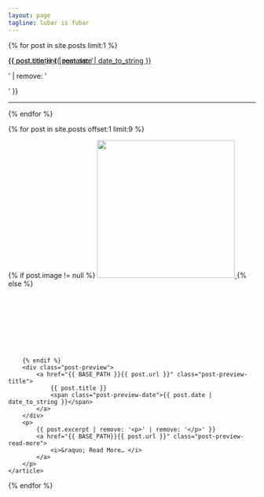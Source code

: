 ```yaml
---
layout: page
tagline: lubar is fubar
---
```

  {% for post in site.posts limit:1 %}
  <article id="{{post.title}}">
		<div class="post-preview">
        <a href="{{ BASE_PATH }}{{ post.url }}" class="post-preview-title" style="position:absolute;">
          {{ post.title }}
          <span class="post-preview-date">{{ post.date | date_to_string }}</span>
        </a>
      </div>
      <p>
        {{ post.content | remove: '<p>' | remove: '</p>' }}
      </p>
  </article>
  <hr>
  {% endfor %}

  {% for post in site.posts offset:1 limit:9 %}
    <article id="{{post.title}}">
		{% if post.image != null %}
		<a href="{{ BASE_PATH }}{{ post.url }}" class="img-link">
          <img src="{{ post.image }}" height="280" style="margin:0;"/>
        </a>
		{% else %}
		<div style="margin-top:110px">
			&nbsp;
		</div>
		
		{% endif %}
		<div class="post-preview">
			<a href="{{ BASE_PATH }}{{ post.url }}" class="post-preview-title">
				{{ post.title }}
				<span class="post-preview-date">{{ post.date | date_to_string }}</span>
			</a>
		</div>
		<p>
			{{ post.excerpt | remove: '<p>' | remove: '</p>' }}
			<a href="{{ BASE_PATH}}{{ post.url }}" class="post-preview-read-more">
				<i>&raquo; Read More… </i>
			</a>
		</p>
    </article>
  {% endfor %}
